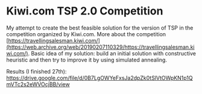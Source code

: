 # Kiwi.com TSP 2.0 Competition 
My attempt to create the best feasible solution for the version of TSP in the competition organized by Kiwi.com. More about the competition [https://travellingsalesman.kiwi.com/](https://web.archive.org/web/20190207110329/https://travellingsalesman.kiwi.com/).  Basic idea of my solution: build an initial solution with constructive heuristic and then try to improve it by using simulated annealing.

Results (I finished 27th): https://drive.google.com/file/d/0B7LgOWYeFxsJa2dpZk0tSlVtOWpKN1p1QmVTc2s2eWVOcjBB/view

